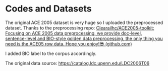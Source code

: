# Codes and Datasets

The original ACE 2005 dataset is very huge so I uploaded the preprocessed dataset. Thanks to the preprocessing repo: [Clearailhc/ACE2005-toolkit: Focusing on ACE 2005 data preprocessing, we provide doc-level, sentence-level and BIO-style golden data preprocessing, the only thing you need is the ACE05 row data. Hope you enjoy!😎 (github.com)](https://github.com/Clearailhc/ACE2005-toolkit)

I added BIO label to the corpus accordingly.

The original data source: https://catalog.ldc.upenn.edu/LDC2006T06
